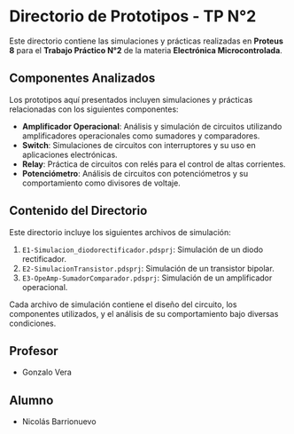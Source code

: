 # Directorio de Prototipos - TP N°2

Este directorio contiene las simulaciones y prácticas realizadas en **Proteus 8** para el **Trabajo Práctico N°2** de la materia **Electrónica Microcontrolada**.

## Componentes Analizados

Los prototipos aquí presentados incluyen simulaciones y prácticas relacionadas con los siguientes componentes:

- **Amplificador Operacional**: Análisis y simulación de circuitos utilizando amplificadores operacionales como sumadores y comparadores.
- **Switch**: Simulaciones de circuitos con interruptores y su uso en aplicaciones electrónicas.
- **Relay**: Práctica de circuitos con relés para el control de altas corrientes.
- **Potenciómetro**: Análisis de circuitos con potenciómetros y su comportamiento como divisores de voltaje.

## Contenido del Directorio

Este directorio incluye los siguientes archivos de simulación:

1. `E1-Simulacion_diodorectificador.pdsprj`: Simulación de un diodo rectificador.
2. `E2-SimulacionTransistor.pdsprj`: Simulación de un transistor bipolar.
3. `E3-OpeAmp-SumadorComparador.pdsprj`: Simulación de un amplificador operacional.

Cada archivo de simulación contiene el diseño del circuito, los componentes utilizados, y el análisis de su comportamiento bajo diversas condiciones.

## Profesor

- Gonzalo Vera

## Alumno

- Nicolás Barrionuevo
